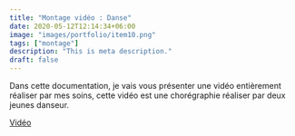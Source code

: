 ```yaml
---
title: "Montage vidéo : Danse"
date: 2020-05-12T12:14:34+06:00
image: "images/portfolio/item10.png"
tags: ["montage"]
description: "This is meta description."
draft: false
---
```


Dans cette documentation, je vais vous présenter une vidéo entièrement réaliser par mes soins, cette vidéo est une chorégraphie réaliser par deux jeunes danseur.

[Vidéo](https://youtube.com/shorts/2GLU3ae87Qw)